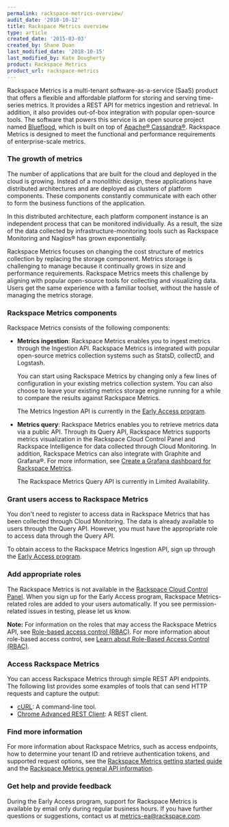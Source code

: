 ```yaml
---
permalink: rackspace-metrics-overview/
audit_date: '2018-10-12'
title: Rackspace Metrics overview
type: article
created_date: '2015-03-03'
created_by: Shane Duan
last_modified_date: '2018-10-15'
last_modified_by: Kate Dougherty
product: Rackspace Metrics
product_url: rackspace-metrics
---
```


Rackspace Metrics is a multi-tenant software-as-a-service (SaaS) product
that offers a flexible and affordable platform for storing and serving
time-series metrics. It provides a REST API for metrics ingestion and
retrieval. In addition, it also provides out-of-box integration with
popular open-source tools. The software that powers this service is an
open source project named [Blueflood](http://blueflood.io), which is built on
top of [Apache&reg; Cassandra&reg;](http://cassandra.apache.org/). Rackspace
Metrics is designed to meet the functional and performance requirements of
enterprise-scale metrics.

### The growth of metrics

The number of applications that are built for the cloud and deployed in
the cloud is growing. Instead of a monolithic design, these
applications have distributed architectures and are deployed as
clusters of platform components. These components constantly communicate
with each other to form the business functions of the application.

In this distributed architecture, each platform component instance is an
independent process that can be monitored individually. As a result, the
size of the data collected by infrastructure-monitoring tools such as
Rackspace Monitoring and Nagios&reg; has grown exponentially.

Rackspace Metrics focuses on changing the cost structure of metrics
collection by replacing the storage component. Metrics storage is
challenging to manage because it continually grows in size and
performance requirements. Rackspace Metrics meets this challenge by
aligning with popular open-source tools for collecting and
visualizing data. Users get the same experience with a familiar toolset,
without the hassle of managing the metrics storage.

### Rackspace Metrics components

Rackspace Metrics consists of the following components:

-   **Metrics ingestion**: Rackspace Metrics enables you to ingest
    metrics through the Ingestion API. Rackspace Metrics is
    integrated with popular open-source metrics collection systems such
    as StatsD, collectD, and Logstash.

     You can start using Rackspace Metrics by changing only a few lines of
     configuration in your existing metrics collection system. You can also
     choose to leave your existing metrics storage engine running for a while
     to compare the results against Rackspace Metrics.

     The Metrics Ingestion API is currently in the [Early Access
     program](https://developer.rackspace.com/docs/metrics/v2/early-access-program/).

-   **Metrics query**: Rackspace Metrics enables you to retrieve
    metrics data via a public API. Through its Query API, Rackspace
    Metrics supports metrics visualization in the Rackspace Cloud
    Control Panel and Rackspace Intelligence for data collected through
    Cloud Monitoring. In addition, Rackspace Metrics can also integrate
    with Graphite and Grafana&reg;. For more information, see [Create a Grafana
    dashboard for Rackspace
    Metrics](/how-to/create-a-grafana-dashboard-for-rackspace-metrics/).

     The Rackspace Metrics Query API is currently in
     Limited Availability.

### Grant users access to Rackspace Metrics

You don't need to register to access data in Rackspace Metrics that has
been collected through Cloud Monitoring. The data is already available
to users through the Query API. However, you must have the appropriate role to
access data through the Query API.

To obtain access to the Rackspace Metrics Ingestion API, sign up through
the [Early Access
program](https://developer.rackspace.com/docs/metrics/v2/early-access-program/).

### Add appropriate roles

The Rackspace Metrics is not available in the [Rackspace Cloud Control
Panel](https://mycloud.rackspace.com/). When you sign up for
the Early Access program, Rackspace Metrics-related roles are added to your
users automatically. If you see permission-related issues in testing, please
let us know.

**Note:** For information on the roles that may access the Rackspace Metrics
API, see [Role-based access control
(RBAC)](https://developer.rackspace.com/docs/metrics/v2/general-api-info/role-based-access-control/). For more information about role-based access control,
see [Learn about Role-Based Access Control
(RBAC)](/how-to/overview-role-based-access-control-rbac).

### Access Rackspace Metrics

You can access Rackspace Metrics through simple REST API endpoints. The
following list provides some examples of tools that can send HTTP requests and
capture the output:

- [cURL](http://curl.haxx.se/): A command-line tool.
- [Chrome Advanced REST Client](https://advancedrestclient.com/): A REST
  client.

### Find more information

For more information about Rackspace Metrics, such as access
endpoints, how to determine your tenant ID and retrieve authentication
tokens, and supported request options, see the [Rackspace Metrics getting
started
guide](https://developer.rackspace.com/docs/metrics/v2/getting-started/)
and the [Rackspace Metrics general API
information](https://developer.rackspace.com/docs/metrics/v2/general-api-info/).

### Get help and provide feedback

During the Early Access program, support for Rackspace Metrics is
available by email only during regular business hours. If you have
further questions or suggestions, contact us at
<metrics-ea@rackspace.com>.
